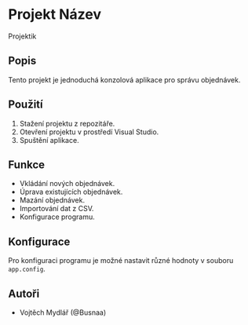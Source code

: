 # Projekt Název

Projektik

## Popis
Tento projekt je jednoduchá konzolová aplikace pro správu objednávek.

## Použití
1. Stažení projektu z repozitáře.
2. Otevření projektu v prostředí Visual Studio.
3. Spuštění aplikace.

## Funkce
- Vkládání nových objednávek.
- Úprava existujících objednávek.
- Mazání objednávek.
- Importování dat z CSV.
- Konfigurace programu.

## Konfigurace
Pro konfiguraci programu je možné nastavit různé hodnoty v souboru `app.config`.


## Autoři
- Vojtěch Mydlář (@Busnaa)


